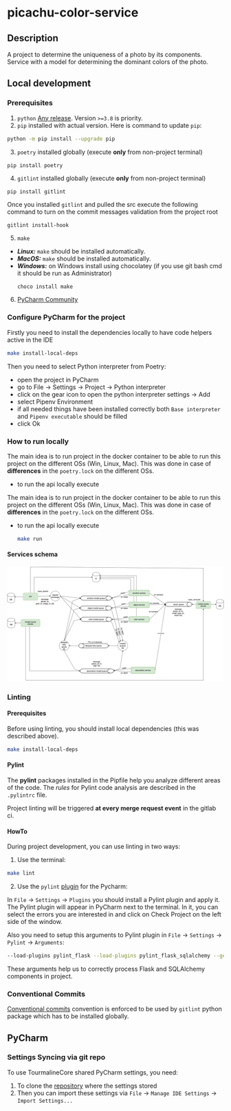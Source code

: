 # picachu-color-service

## Description
A project to determine the uniqueness of a photo by its components. 
Service with a model for determining the dominant colors of the photo.


## Local development

### Prerequisites

1. `python` [Any release](https://www.python.org/downloads). Version `>=3.8` is priority.
2. `pip` installed with actual version. Here is command to update `pip`:
  ```bash
  python -m pip install --upgrade pip
  ```
3. `poetry` installed globally (execute **only** from non-project terminal)
  ```
  pip install poetry
  ```

4. `gitlint` installed globally (execute **only** from non-project terminal)
  ```
  pip install gitlint
  ```
  Once you installed `gitlint` and pulled the src execute the following command to turn on the commit messages validation from the project root
  ```
  gitlint install-hook
  ```

5. `make`
  - ***Linux:*** `make` should be installed automatically.
  - ***MacOS:*** `make` should be installed automatically.
  - ***Windows:***
    on Windows install using chocolatey (if you use git bash cmd it should be run as Administrator)
    ```bash
    choco install make
    ```
6. [PyCharm Community](https://www.jetbrains.com/pycharm/download/)

### Configure PyCharm for the project

Firstly you need to install the dependencies locally to have code helpers active in the IDE
```bash
make install-local-deps
```

Then you need to select Python interpreter from Poetry:
- open the project in PyCharm
- go to File -> Settings -> Project -> Python interpreter
- click on the gear icon to open the python interpreter settings -> Add
- select Pipenv Environment
- if all needed things have been installed correctly both `Base interpreter` and `Pipenv executable` should be filled
- click Ok

### How to run locally

The main idea is to run project in the docker container to be able to run this project on the different OSs (Win, Linux, Mac). This was done in case of **differences** in the `poetry.lock` on the different OSs.

- to run the api locally execute

The main idea is to run project in the docker container to be able to run this project on the different OSs (Win, Linux, Mac). This was done in case of **differences** in the `poetry.lock` on the different OSs.

- to run the api locally execute
  ```bash
  make run
  ```
#### Services schema
![picachu_services_schema.png](picachu_services_schema.png)

### Linting

#### Prerequisites
Before using linting, you should install local dependencies (this was described above). 
```bash
make install-local-deps
```

#### Pylint
The **pylint** packages installed in the Pipfile help you analyze different areas of the code.
The *rules* for  Pylint code analysis are described in the `.pylintrc` file.
 
Project linting will be triggered **at every merge request event** in the gitlab ci.

#### HowTo
During project development, you can use linting in two ways:
1) Use the terminal:
  ```bash
  make lint
  ```

2) Use the `pylint` [plugin](https://plugins.jetbrains.com/plugin/11084-pylint) for the Pycharm:

  In `File` -> `Settings` -> `Plugins` you should install a Pylint plugin and apply it.
  The Pylint plugin will appear in PyCharm next to the terminal. In it, you can select the errors you are interested in 
  and click on Check Project on the left side of the window.

  Also you need to setup this arguments to Pylint plugin in `File` -> `Settings` -> `Pylint` -> `Arguments`:
  
  ```bash
  --load-plugins pylint_flask --load-plugins pylint_flask_sqlalchemy --generated-members=Column
  ```

  These arguments help us to correctly process Flask and SQLAlchemy components in project.

### Conventional Commits

[Conventional commits](https://www.conventionalcommits.org/en/v1.0.0/) convention is enforced to be used by `gitlint` python package which has to be installed globally.


## PyCharm

### Settings Syncing via git repo

To use TourmalineCore shared PyCharm settings, you need:
1. To clone the [repository](https://gitlab.com/tourmalinecore/infrastructure/pycharm-settings) where the settings stored
2. Then you can import these settings via `File` -> `Manage IDE Settings` -> `Import Settings...`